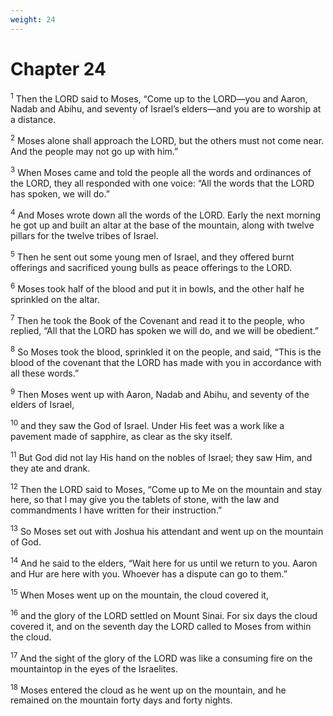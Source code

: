 ```yaml
---
weight: 24
---
```


# Chapter 24

<sup>1</sup> Then the LORD said to Moses, “Come up to the LORD—you and Aaron, Nadab and Abihu, and seventy of Israel’s elders—and you are to worship at a distance. 

<sup>2</sup> Moses alone shall approach the LORD, but the others must not come near. And the people may not go up with him.” 

<sup>3</sup> When Moses came and told the people all the words and ordinances of the LORD, they all responded with one voice: “All the words that the LORD has spoken, we will do.” 

<sup>4</sup> And Moses wrote down all the words of the LORD. Early the next morning he got up and built an altar at the base of the mountain, along with twelve pillars for the twelve tribes of Israel. 

<sup>5</sup> Then he sent out some young men of Israel, and they offered burnt offerings and sacrificed young bulls as peace offerings to the LORD. 

<sup>6</sup> Moses took half of the blood and put it in bowls, and the other half he sprinkled on the altar. 

<sup>7</sup> Then he took the Book of the Covenant and read it to the people, who replied, “All that the LORD has spoken we will do, and we will be obedient.” 

<sup>8</sup> So Moses took the blood, sprinkled it on the people, and said, “This is the blood of the covenant that the LORD has made with you in accordance with all these words.” 

<sup>9</sup> Then Moses went up with Aaron, Nadab and Abihu, and seventy of the elders of Israel, 

<sup>10</sup> and they saw the God of Israel. Under His feet was a work like a pavement made of sapphire, as clear as the sky itself. 

<sup>11</sup> But God did not lay His hand on the nobles of Israel; they saw Him, and they ate and drank. 

<sup>12</sup> Then the LORD said to Moses, “Come up to Me on the mountain and stay here, so that I may give you the tablets of stone, with the law and commandments I have written for their instruction.” 

<sup>13</sup> So Moses set out with Joshua his attendant and went up on the mountain of God. 

<sup>14</sup> And he said to the elders, “Wait here for us until we return to you. Aaron and Hur are here with you. Whoever has a dispute can go to them.” 

<sup>15</sup> When Moses went up on the mountain, the cloud covered it, 

<sup>16</sup> and the glory of the LORD settled on Mount Sinai. For six days the cloud covered it, and on the seventh day the LORD called to Moses from within the cloud. 

<sup>17</sup> And the sight of the glory of the LORD was like a consuming fire on the mountaintop in the eyes of the Israelites. 

<sup>18</sup> Moses entered the cloud as he went up on the mountain, and he remained on the mountain forty days and forty nights. 


